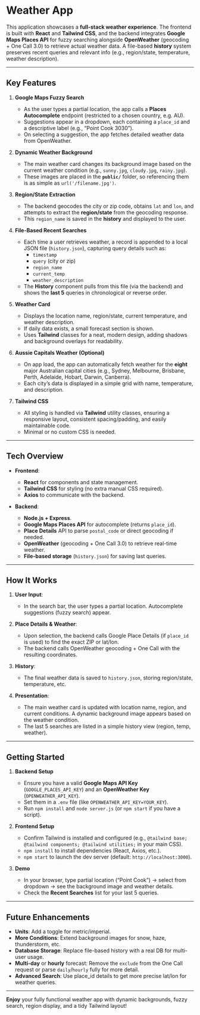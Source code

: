 # Weather App

This application showcases a **full-stack weather experience**. The frontend is built with **React** and **Tailwind CSS**, and the backend integrates **Google Maps Places API** for fuzzy searching alongside **OpenWeather** (geocoding + One Call 3.0) to retrieve actual weather data. A file-based **history** system preserves recent queries and relevant info (e.g., region/state, temperature, weather description).

---

## Key Features

1. **Google Maps Fuzzy Search**

   - As the user types a partial location, the app calls a **Places Autocomplete** endpoint (restricted to a chosen country, e.g. AU).
   - Suggestions appear in a dropdown, each containing a `place_id` and a descriptive label (e.g., “Point Cook 3030”).
   - On selecting a suggestion, the app fetches detailed weather data from OpenWeather.

2. **Dynamic Weather Background**

   - The main weather card changes its background image based on the current weather condition (e.g., `sunny.jpg`, `cloudy.jpg`, `rainy.jpg`).
   - These images are placed in the **`public/`** folder, so referencing them is as simple as `url('/filename.jpg')`.

3. **Region/State Extraction**

   - The backend geocodes the city or zip code, obtains `lat` and `lon`, and attempts to extract the **region/state** from the geocoding response.
   - This `region_name` is saved in the **history** and displayed to the user.

4. **File-Based Recent Searches**

   - Each time a user retrieves weather, a record is appended to a local JSON file (`history.json`), capturing query details such as:
     - `timestamp`
     - `query` (city or zip)
     - `region_name`
     - `current_temp`
     - `weather_description`
   - The **History** component pulls from this file (via the backend) and shows the **last 5** queries in chronological or reverse order.

5. **Weather Card**

   - Displays the location name, region/state, current temperature, and weather description.
   - If daily data exists, a small forecast section is shown.
   - Uses **Tailwind** classes for a neat, modern design, adding shadows and background overlays for readability.

6. **Aussie Capitals Weather (Optional)**

   - On app load, the app can automatically fetch weather for the **eight** major Australian capital cities (e.g., Sydney, Melbourne, Brisbane, Perth, Adelaide, Hobart, Darwin, Canberra).
   - Each city’s data is displayed in a simple grid with name, temperature, and description.

7. **Tailwind CSS**
   - All styling is handled via **Tailwind** utility classes, ensuring a responsive layout, consistent spacing/padding, and easily maintainable code.
   - Minimal or no custom CSS is needed.

---

## Tech Overview

- **Frontend**:

  - **React** for components and state management.
  - **Tailwind CSS** for styling (no extra manual CSS required).
  - **Axios** to communicate with the backend.

- **Backend**:
  - **Node.js + Express**.
  - **Google Maps Places API** for autocomplete (returns `place_id`).
  - **Place Details** API to parse `postal_code` or direct geocoding if needed.
  - **OpenWeather** (geocoding + One Call 3.0) to retrieve real-time weather.
  - **File-based storage** (`history.json`) for saving last queries.

---

## How It Works

1. **User Input**:

   - In the search bar, the user types a partial location. Autocomplete suggestions (fuzzy search) appear.

2. **Place Details & Weather**:

   - Upon selection, the backend calls Google Place Details (if `place_id` is used) to find the exact ZIP or lat/lon.
   - The backend calls OpenWeather geocoding + One Call with the resulting coordinates.

3. **History**:

   - The final weather data is saved to `history.json`, storing region/state, temperature, etc.

4. **Presentation**:
   - The main weather card is updated with location name, region, and current conditions. A dynamic background image appears based on the weather condition.
   - The last 5 searches are listed in a simple history view (region, temp, weather).

---

## Getting Started

1. **Backend Setup**

   - Ensure you have a valid **Google Maps API Key** (`GOOGLE_PLACES_API_KEY`) and an **OpenWeather Key** (`OPENWEATHER_API_KEY`).
   - Set them in a `.env` file (like `OPENWEATHER_API_KEY=YOUR_KEY`).
   - Run `npm install` and `node server.js` (or `npm start` if you have a script).

2. **Frontend Setup**

   - Confirm Tailwind is installed and configured (e.g., `@tailwind base; @tailwind components; @tailwind utilities;` in your main CSS).
   - `npm install` to install dependencies (React, Axios, etc.).
   - `npm start` to launch the dev server (default: `http://localhost:3000`).

3. **Demo**
   - In your browser, type partial location (“Point Cook”) → select from dropdown → see the background image and weather details.
   - Check the **Recent Searches** list for your last 5 queries.

---

## Future Enhancements

- **Units**: Add a toggle for metric/imperial.
- **More Conditions**: Extend background images for snow, haze, thunderstorm, etc.
- **Database Storage**: Replace file-based history with a real DB for multi-user usage.
- **Multi-day** or **hourly** forecast: Remove the `exclude` from the One Call request or parse `daily`/`hourly` fully for more detail.
- **Advanced Search**: Use place_id details to get more precise lat/lon for weather queries.

---

**Enjoy** your fully functional weather app with dynamic backgrounds, fuzzy search, region display, and a tidy Tailwind layout!
